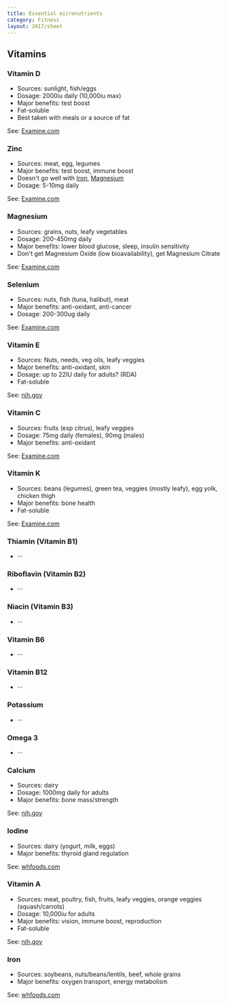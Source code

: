 ```yaml
---
title: Essential micronutrients
category: Fitness
layout: 2017/sheet
---
```


## Vitamins
<!-- {.-three-column} -->

### Vitamin D

 * Sources: sunlight, fish/eggs
 * Dosage: 2000iu daily (10,000iu max)
 * Major benefits: test boost
 * Fat-soluble
 * Best taken with meals or a source of fat

See: [Examine.com](http://examine.com/supplements/Vitamin+D/)

### Zinc

 * Sources: meat, egg, legumes
 * Major benefits: test boost, immune boost
 * Doesn't go well with [Iron](#iron), [Magnesium](#magnesium)
 * Dosage: 5-10mg daily

See: [Examine.com](http://examine.com/supplements/Zinc/)

### Magnesium

 * Sources: grains, nuts, leafy vegetables
 * Dosage: 200-450mg daily
 * Major benefits: lower blood glucose, sleep, insulin sensitivity
 * Don't get Magnesium Oxide (low bioavailability), get Magnesium Citrate

See: [Examine.com](http://examine.com/supplements/Magnesium/)

### Selenium

 * Sources: nuts, fish (tuna, halibut), meat
 * Major benefits: anti-oxidant, anti-cancer
 * Dosage: 200-300ug daily

See: [Examine.com](http://examine.com/supplements/Selenium/)

### Vitamin E

 * Sources: Nuts, needs, veg oils, leafy veggies
 * Major benefits: anti-oxidant, skin
 * Dosage: up to 22IU daily for adults? (RDA)
 * Fat-soluble

See: [nih.gov](http://ods.od.nih.gov/factsheets/VitaminE-HealthProfessional/)

### Vitamin C

 * Sources: fruits (esp citrus), leafy veggies
 * Dosage: 75mg daily (females), 90mg (males)
 * Major benefits: anti-oxidant

See: [Examine.com](http://examine.com/supplements/Vitamin+C/)

### Vitamin K

 * Sources: beans (legumes), green tea, veggies (mostly leafy), egg yolk,
 chicken thigh
 * Major benefits: bone health
 * Fat-soluble

See: [Examine.com](http://examine.com/supplements/Vitamin+K/)

### Thiamin (Vitamin B1)

- ···

### Riboflavin (Vitamin B2)

- ···

### Niacin (Vitamin B3)

- ···

### Vitamin B6

- ···

### Vitamin B12

- ···

### Potassium

- ···

### Omega 3

- ···

### Calcium

 * Sources: dairy
 * Dosage: 1000mg daily for adults
 * Major benefits: bone mass/strength

See: [nih.gov](http://ods.od.nih.gov/factsheets/calcium.asp)

### Iodine

 * Sources: dairy (yogurt, milk, eggs)
 * Major benefits: thyroid gland regulation

See: [whfoods.com](http://www.whfoods.com/genpage.php?tname=nutrient&dbid=69)

### Vitamin A

 * Sources: meat, poultry, fish, fruits, leafy veggies, orange veggies
(squash/carrots)
 * Dosage: 10,000iu for adults
 * Major benefits: vision, immune boost, reproduction
 * Fat-soluble

See: [nih.gov](http://ods.od.nih.gov/factsheets/Vitam-HealthProfessional/)

### Iron

 * Sources: soybeans, nuts/beans/lentils, beef, whole grains
 * Major benefits: oxygen transport, energy metabolism

See: [whfoods.com](http://www.whfoods.com/genpage.php?tname=nutrient&dbid=70)
